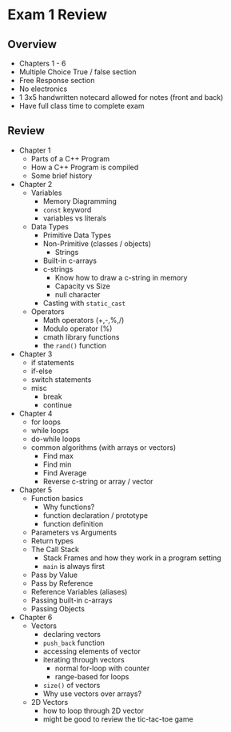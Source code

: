 # Exam 1 Review

## Overview
- Chapters 1 - 6
- Multiple Choice True / false section
- Free Response section
- No electronics
- 1 3x5 handwritten notecard allowed for notes (front and back)
- Have full class time to complete exam

## Review

- Chapter 1
  - Parts of a C++ Program
  - How a C++ Program is compiled
  - Some brief history
- Chapter 2
  - Variables
    - Memory Diagramming 
    - `const` keyword
    - variables vs literals
  - Data Types
    - Primitive Data Types
    - Non-Primitive (classes / objects)
        - Strings
    - Built-in c-arrays
    - c-strings
      - Know how to draw a c-string in memory
      - Capacity vs Size
      - null character
    - Casting with `static_cast`
  - Operators
    - Math operators (+,-,%,/)
    - Modulo operator (%)
    - cmath library functions
    - the `rand()` function 
- Chapter 3
  - if statements
  - if-else
  - switch statements
  - misc
    - break
    - continue
- Chapter 4
  - for loops
  - while loops
  - do-while loops
  - common algorithms (with arrays or vectors)
    - Find max 
    - Find min
    - Find Average
    - Reverse c-string or array / vector
- Chapter 5
  - Function basics
    - Why functions?
    - function declaration / prototype
    - function definition
  - Parameters vs Arguments
  - Return types
  - The Call Stack
    - Stack Frames and how they work in a program setting
    - `main` is always first
  - Pass by Value
  - Pass by Reference
  - Reference Variables (aliases)
  - Passing built-in c-arrays
  - Passing Objects
- Chapter 6
  - Vectors
    - declaring vectors
    - `push_back` function
    - accessing elements of vector
    - iterating through vectors
        - normal for-loop with counter
        - range-based for loops
    - `size()` of vectors
    - Why use vectors over arrays?
  - 2D Vectors
    - how to loop through 2D vector
    - might be good to review the tic-tac-toe game